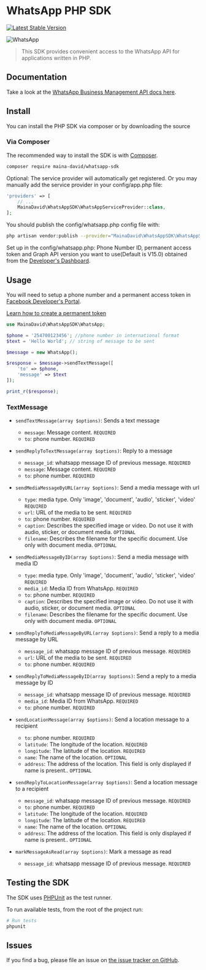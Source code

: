 # WhatsApp PHP SDK

[![Latest Stable Version](https://img.shields.io/packagist/v/maina-david/whatsapp-sdk)](https://packagist.org/packages/maina-david/whatsapp-sdk)

![WhatsApp](https://banners.beyondco.de/WhatsApp%20PHP%20SDK.png?theme=light&packageManager=composer+require&packageName=maina-david%2Fwhatsapp-sdk&pattern=bamboo&style=style_1&description=A+PHP+package+for+integrating+the+WhatsApp+business+APIs&md=1&showWatermark=0&fontSize=100px&images=https%3A%2F%2Flaravel.com%2Fimg%2Flogomark.min.svg)

> This SDK provides convenient access to the WhatsApp API for applications written in PHP.

## Documentation

Take a look at the [WhatsApp Business Management API docs here](https://developers.facebook.com/docs/whatsapp/cloud-api/guides/).

## Install

You can install the PHP SDK via composer or by downloading the source

### Via Composer

The recommended way to install the SDK is with [Composer](http://getcomposer.org/).

```bash
composer require maina-david/whatsapp-sdk
```

Optional: The service provider will automatically get registered. Or you may manually add the service provider in your config/app.php file:

```php
'providers' => [
    // ...
    MainaDavid\WhatsAppSDK\WhatsAppServiceProvider::class,
];
```

You should publish the config/whatsapp.php config file with:

```bash
php artisan vendor:publish --provider="MainaDavid\WhatsAppSDK\WhatsAppServiceProvider"
```

Set up in the config/whatsapp.php: Phone Number ID, permanent access token and Graph API version you want to use(Default is V15.0) obtained from the [Developer's Dashboard](https://developers.facebook.com/).

## Usage

You will need to setup a phone number and a permanent access token in [Facebook Developer's Portal](https://developers.facebook.com/).

[Learn how to create a permanent token](https://developers.facebook.com/docs/whatsapp/business-management-api/get-started#1--acquire-an-access-token-using-a-system-user-or-facebook-login)

```php
use MainaDavid\WhatsAppSDK\WhatsApp;

$phone = '254700123456'; //phone number in international format
$text = 'Hello World'; // string of message to be sent

$message = new WhatsApp();

$response = $message->sendTextMessage([
    'to' => $phone,
    'message' => $text
]);

print_r($response);
```

### TextMessage

- `sendTextMessage(array $options)`: Sends a text message

  - `message`: Message content. `REQUIRED`
  - `to`: phone number. `REQUIRED`

- `sendReplyToTextMessage(array $options)`: Reply to a message

  - `message_id`: whatsapp message ID of previous message. `REQUIRED`
  - `message`: Message content. `REQUIRED`
  - `to`: phone number. `REQUIRED`

- `sendMediaMessageByURL(array $options)`: Send a media message with url

  - `type`: media type. Only 'image', 'document', 'audio', 'sticker', 'video' `REQUIRED`
  - `url`: URL of the media to be sent. `REQUIRED`
  - `to`: phone number. `REQUIRED`
  - `caption`: Describes the specified image or video. Do not use it with audio, sticker, or document media. `OPTIONAL`
  - `filename`: Describes the filename for the specific document. Use only with document media. `OPTIONAL`

- `sendMediaMessageByID(array $options)`: Send a media message with media ID

  - `type`: media type. Only 'image', 'document', 'audio', 'sticker', 'video' `REQUIRED`
  - `media_id`: Media ID from WhatsApp. `REQUIRED`
  - `to`: phone number. `REQUIRED`
  - `caption`: Describes the specified image or video. Do not use it with audio, sticker, or document media. `OPTIONAL`
  - `filename`: Describes the filename for the specific document. Use only with document media. `OPTIONAL`

- `sendReplyToMediaMessageByURL(array $options)`: Send a reply to a media message by URL

  - `message_id`: whatsapp message ID of previous message. `REQUIRED`
  - `url`: URL of the media to be sent. `REQUIRED`
  - `to`: phone number. `REQUIRED`

- `sendReplyToMediaMessageByID(array $options)`: Send a reply to a media message by ID

  - `message_id`: whatsapp message ID of previous message. `REQUIRED`
  - `media_id`: Media ID from WhatsApp. `REQUIRED`
  - `to`: phone number. `REQUIRED`

- `sendLocationMessage(array $options)`: Send a location message to a recipient

  - `to`: phone number. `REQUIRED`
  - `latitude`: The longitude of the location. `REQUIRED`
  - `longitude`: The latitude of the location. `REQUIRED`
  - `name`: The name of the location. `OPTIONAL`
  - `address`: The address of the location. This field is only displayed if name is present.. `OPTIONAL`

- `sendReplyToLocationMessage(array $options)`: Send a location message to a recipient

  - `message_id`: whatsapp message ID of previous message. `REQUIRED`
  - `to`: phone number. `REQUIRED`
  - `latitude`: The longitude of the location. `REQUIRED`
  - `longitude`: The latitude of the location. `REQUIRED`
  - `name`: The name of the location. `OPTIONAL`
  - `address`: The address of the location. This field is only displayed if name is present.. `OPTIONAL`

- `markMessageAsRead(array $options)`: Mark a message as read

  - `message_id`: whatsapp message ID of previous message. `REQUIRED`

## Testing the SDK

The SDK uses [PHPUnit](https://phpunit.de/manual/current/en/index.html) as the test runner.

To run available tests, from the root of the project run:

```bash
# Run tests
phpunit
```

## Issues

If you find a bug, please file an issue on [the issue tracker on GitHub](https://github.com/maina-david/whatsapp-sdk-php/issues).
